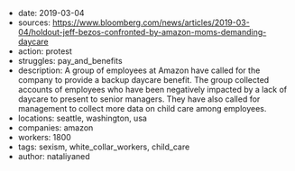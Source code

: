 - date: 2019-03-04
- sources: https://www.bloomberg.com/news/articles/2019-03-04/holdout-jeff-bezos-confronted-by-amazon-moms-demanding-daycare
- action: protest
- struggles: pay_and_benefits
- description: A group of employees at Amazon have called for the company to provide a backup daycare benefit. The group collected accounts of employees who have been negatively impacted by a lack of daycare to present to senior managers. They have also called for management to collect more data on child care among employees.
- locations: seattle, washington, usa
- companies: amazon
- workers: 1800
- tags: sexism, white_collar_workers, child_care
- author: nataliyaned
